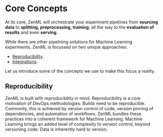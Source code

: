 # Core Concepts
At its core, ZenML will orchestrate your experiment pipelines from **sourcing data** to **splitting, preprocessing, training**, all the way to the 
**evaluation of results** and even **serving**.

While there are other pipelining solutions for Machine Learning experiments, ZenML is focussed on two unique approaches:

* [Reproducibility](core-concepts.md#reproducibility). 
* [Integrations](core-concepts.md#integrations).

Let us introduce some of the concepts we use to make this focus a reality.

## Reproducibility

ZenML is built with reproducibility in mind. Reproducibility is a core motivation of DevOps methodologies: Builds need to be reproducible. Commonly, this is achieved by version control of code, version pinning of dependencies, and automation of workflows. ZenML bundles these practices into a coherent framework for Machine Learning. Machine Learning brings an added level of complexity to version control, beyond versioning code: Data is inherently hard to version.

